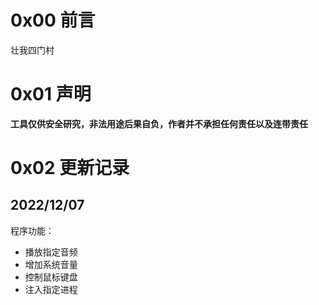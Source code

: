# 0x00 前言
壮我四门村

# 0x01 声明
**工具仅供安全研究，非法用途后果自负，作者并不承担任何责任以及连带责任**

# 0x02 更新记录
## 2022/12/07
程序功能：
- 播放指定音频
- 增加系统音量
- 控制鼠标键盘
- 注入指定进程
